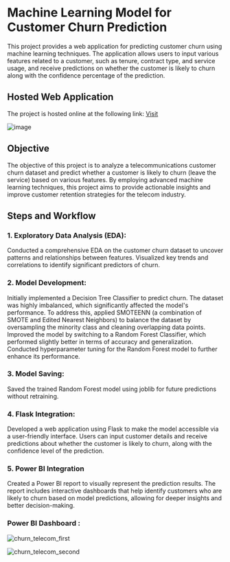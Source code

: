 # Machine Learning Model for Customer Churn Prediction
 This project provides a web application for predicting customer churn using machine learning techniques. The application allows users to input various features related to a customer, such as tenure, contract type, and service usage, and receive predictions on whether the customer is likely to churn along with the confidence percentage of the prediction.

## Hosted Web Application
 The project is hosted online at the following link:
 [Visit](https://amirkhan024.pythonanywhere.com/)


![image](https://github.com/user-attachments/assets/f94abec0-600e-4003-960c-799c593d99b3)


## Objective 
 The objective of this project is to analyze a telecommunications customer churn dataset and predict whether a customer is likely to churn (leave the service) based on various features. By employing advanced machine learning techniques, this project aims to provide actionable insights and improve customer retention strategies for the telecom industry.

## Steps and Workflow

### 1. Exploratory Data Analysis (EDA):
 Conducted a comprehensive EDA on the customer churn dataset to uncover patterns and relationships between features.
 Visualized key trends and correlations to identify significant predictors of churn.
 
### 2. Model Development:
 Initially implemented a Decision Tree Classifier to predict churn.
 The dataset was highly imbalanced, which significantly affected the model's performance. To address this, applied SMOTEENN (a combination of SMOTE and Edited Nearest Neighbors) to balance the dataset by 
 oversampling the minority class and cleaning overlapping data points.
 Improved the model by switching to a Random Forest Classifier, which performed slightly better in terms of accuracy and generalization.
 Conducted hyperparameter tuning for the Random Forest model to further enhance its performance.

### 3. Model Saving:
 Saved the trained Random Forest model using joblib for future predictions without retraining.

### 4. Flask Integration:
 Developed a web application using Flask to make the model accessible via a user-friendly interface.
 Users can input customer details and receive predictions about whether the customer is likely to churn, along with the confidence level of the prediction.

### 5. Power BI Integration
 Created a Power BI report to visually represent the prediction results. The report includes interactive dashboards that help identify customers who are likely to churn based on model predictions, allowing for     deeper insights and better decision-making.

### Power BI Dashboard : 

![churn_telecom_first](https://github.com/user-attachments/assets/8dfedac0-80a2-4336-803a-8274f35b0087)

![churn_telecom_second](https://github.com/user-attachments/assets/40c12dd1-d69e-4b00-84e4-e9cf45432e59)


